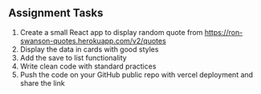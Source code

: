 ## Assignment Tasks

1. Create a small React app to display random quote from https://ron-swanson-quotes.herokuapp.com/v2/quotes
2. Display the data in cards with good styles
3. Add the save to list functionality
4. Write clean code with standard practices
5. Push the code on your GitHub public repo with vercel deployment and share the link
